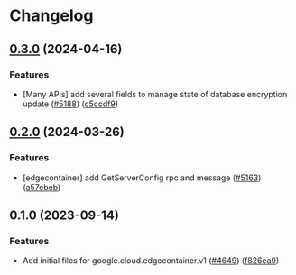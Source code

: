 # Changelog

## [0.3.0](https://github.com/googleapis/google-cloud-node/compare/edgecontainer-v0.2.0...edgecontainer-v0.3.0) (2024-04-16)


### Features

* [Many APIs] add several fields to manage state of database encryption update ([#5188](https://github.com/googleapis/google-cloud-node/issues/5188)) ([c5ccdf9](https://github.com/googleapis/google-cloud-node/commit/c5ccdf93641e7bb6d0e5c636168fad0feafab6e3))

## [0.2.0](https://github.com/googleapis/google-cloud-node/compare/edgecontainer-v0.1.0...edgecontainer-v0.2.0) (2024-03-26)


### Features

* [edgecontainer] add GetServerConfig rpc and message ([#5163](https://github.com/googleapis/google-cloud-node/issues/5163)) ([a57ebeb](https://github.com/googleapis/google-cloud-node/commit/a57ebebec43b92de5ea6826a4ee5e9c95fa3c549))

## 0.1.0 (2023-09-14)


### Features

* Add initial files for google.cloud.edgecontainer.v1 ([#4649](https://github.com/googleapis/google-cloud-node/issues/4649)) ([f826ea9](https://github.com/googleapis/google-cloud-node/commit/f826ea9f8e1325d48dd8b343b9af5e994e871108))
